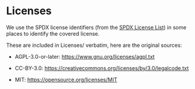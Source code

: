# Licenses

We use the SPDX license identifiers (from the [SPDX License List](https://spdx.dev/licenses)) in some places to identify the covered license.

These are included in Licenses/ verbatim, here are the original sources:

* AGPL-3.0-or-later: https://www.gnu.org/licenses/agpl.txt

* CC-BY-3.0: https://creativecommons.org/licenses/by/3.0/legalcode.txt

* MIT: https://opensource.org/licenses/MIT
